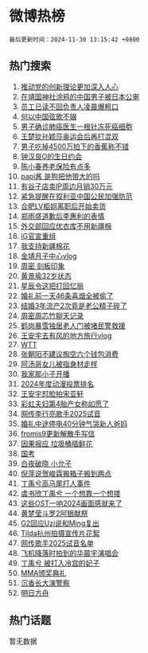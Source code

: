 # 微博热榜

`最后更新时间：2024-11-30 13:15:42 +0800`

## 热门搜索

1. [推动党的创新理论更加深入人心](https://m.weibo.cn/search?containerid=100103type%3D1%26t%3D10%26q%3D%23%E6%8E%A8%E5%8A%A8%E5%85%9A%E7%9A%84%E5%88%9B%E6%96%B0%E7%90%86%E8%AE%BA%E6%9B%B4%E5%8A%A0%E6%B7%B1%E5%85%A5%E4%BA%BA%E5%BF%83%23&stream_entry_id=51&isnewpage=1&extparam=seat%3D1%26q%3D%2523%25E6%258E%25A8%25E5%258A%25A8%25E5%2585%259A%25E7%259A%2584%25E5%2588%259B%25E6%2596%25B0%25E7%2590%2586%25E8%25AE%25BA%25E6%259B%25B4%25E5%258A%25A0%25E6%25B7%25B1%25E5%2585%25A5%25E4%25BA%25BA%25E5%25BF%2583%2523%26stream_entry_id%3D51%26c_type%3D51%26filter_type%3Drealtimehot%26cate%3D10103%26pos%3D0%26dgr%3D0%26display_time%3D1732943741%26pre_seqid%3D17329437417780283997928)
1. [在靖国神社涂鸦的中国男子被日本公审](https://m.weibo.cn/search?containerid=100103type%3D1%26t%3D10%26q%3D%23%E5%9C%A8%E9%9D%96%E5%9B%BD%E7%A5%9E%E7%A4%BE%E6%B6%82%E9%B8%A6%E7%9A%84%E4%B8%AD%E5%9B%BD%E7%94%B7%E5%AD%90%E8%A2%AB%E6%97%A5%E6%9C%AC%E5%85%AC%E5%AE%A1%23&stream_entry_id=31&isnewpage=1&extparam=seat%3D1%26band_rank%3D1%26stream_entry_id%3D31%26lcate%3D5001%26pos%3D0%26flag%3D1%26q%3D%2523%25E5%259C%25A8%25E9%259D%2596%25E5%259B%25BD%25E7%25A5%259E%25E7%25A4%25BE%25E6%25B6%2582%25E9%25B8%25A6%25E7%259A%2584%25E4%25B8%25AD%25E5%259B%25BD%25E7%2594%25B7%25E5%25AD%2590%25E8%25A2%25AB%25E6%2597%25A5%25E6%259C%25AC%25E5%2585%25AC%25E5%25AE%25A1%2523%26dgr%3D0%26c_type%3D31%26cate%3D5001%26realpos%3D1%26filter_type%3Drealtimehot%26display_time%3D1732943741%26pre_seqid%3D17329437417780283997928)
1. [员工已读不回负责人凌晨爆粗口](https://m.weibo.cn/search?containerid=100103type%3D1%26t%3D10%26q%3D%23%E5%91%98%E5%B7%A5%E5%B7%B2%E8%AF%BB%E4%B8%8D%E5%9B%9E%E8%B4%9F%E8%B4%A3%E4%BA%BA%E5%87%8C%E6%99%A8%E7%88%86%E7%B2%97%E5%8F%A3%23&stream_entry_id=31&isnewpage=1&extparam=seat%3D1%26band_rank%3D2%26stream_entry_id%3D31%26lcate%3D5001%26pos%3D1%26flag%3D1%26q%3D%2523%25E5%2591%2598%25E5%25B7%25A5%25E5%25B7%25B2%25E8%25AF%25BB%25E4%25B8%258D%25E5%259B%259E%25E8%25B4%259F%25E8%25B4%25A3%25E4%25BA%25BA%25E5%2587%258C%25E6%2599%25A8%25E7%2588%2586%25E7%25B2%2597%25E5%258F%25A3%2523%26dgr%3D0%26c_type%3D31%26cate%3D5001%26realpos%3D2%26filter_type%3Drealtimehot%26display_time%3D1732943741%26pre_seqid%3D17329437417780283997928)
1. [何以中国弦歌不辍](https://m.weibo.cn/search?containerid=100103type%3D1%26t%3D10%26q%3D%23%E4%BD%95%E4%BB%A5%E4%B8%AD%E5%9B%BD%E5%BC%A6%E6%AD%8C%E4%B8%8D%E8%BE%8D%23&stream_entry_id=31&isnewpage=1&extparam=seat%3D1%26band_rank%3D3%26stream_entry_id%3D31%26lcate%3D5001%26pos%3D2%26flag%3D0%26q%3D%2523%25E4%25BD%2595%25E4%25BB%25A5%25E4%25B8%25AD%25E5%259B%25BD%25E5%25BC%25A6%25E6%25AD%258C%25E4%25B8%258D%25E8%25BE%258D%2523%26dgr%3D0%26c_type%3D31%26cate%3D5001%26realpos%3D3%26filter_type%3Drealtimehot%26display_time%3D1732943741%26pre_seqid%3D17329437417780283997928)
1. [男子确诊肺癌医生一根针冻死癌细胞](https://m.weibo.cn/search?containerid=100103type%3D1%26t%3D10%26q%3D%23%E7%94%B7%E5%AD%90%E7%A1%AE%E8%AF%8A%E8%82%BA%E7%99%8C%E5%8C%BB%E7%94%9F%E4%B8%80%E6%A0%B9%E9%92%88%E5%86%BB%E6%AD%BB%E7%99%8C%E7%BB%86%E8%83%9E%23&stream_entry_id=31&isnewpage=1&extparam=seat%3D1%26band_rank%3D4%26stream_entry_id%3D31%26lcate%3D5001%26pos%3D3%26flag%3D2%26q%3D%2523%25E7%2594%25B7%25E5%25AD%2590%25E7%25A1%25AE%25E8%25AF%258A%25E8%2582%25BA%25E7%2599%258C%25E5%258C%25BB%25E7%2594%259F%25E4%25B8%2580%25E6%25A0%25B9%25E9%2592%2588%25E5%2586%25BB%25E6%25AD%25BB%25E7%2599%258C%25E7%25BB%2586%25E8%2583%259E%2523%26dgr%3D0%26c_type%3D31%26cate%3D5001%26realpos%3D4%26filter_type%3Drealtimehot%26display_time%3D1732943741%26pre_seqid%3D17329437417780283997928)
1. [王楚钦孙颖莎奥运会后再打混双](https://m.weibo.cn/search?containerid=100103type%3D1%26t%3D10%26q%3D%23%E7%8E%8B%E6%A5%9A%E9%92%A6%E5%AD%99%E9%A2%96%E8%8E%8E%E5%A5%A5%E8%BF%90%E4%BC%9A%E5%90%8E%E5%86%8D%E6%89%93%E6%B7%B7%E5%8F%8C%23&stream_entry_id=31&isnewpage=1&extparam=seat%3D1%26band_rank%3D5%26stream_entry_id%3D31%26lcate%3D5001%26pos%3D4%26flag%3D1%26q%3D%2523%25E7%258E%258B%25E6%25A5%259A%25E9%2592%25A6%25E5%25AD%2599%25E9%25A2%2596%25E8%258E%258E%25E5%25A5%25A5%25E8%25BF%2590%25E4%25BC%259A%25E5%2590%258E%25E5%2586%258D%25E6%2589%2593%25E6%25B7%25B7%25E5%258F%258C%2523%26dgr%3D0%26c_type%3D31%26cate%3D5001%26realpos%3D5%26filter_type%3Drealtimehot%26display_time%3D1732943741%26pre_seqid%3D17329437417780283997928)
1. [男子吃掉4500万拍下的香蕉称不错](https://m.weibo.cn/search?containerid=100103type%3D1%26t%3D10%26q%3D%23%E7%94%B7%E5%AD%90%E5%90%83%E6%8E%894500%E4%B8%87%E6%8B%8D%E4%B8%8B%E7%9A%84%E9%A6%99%E8%95%89%E7%A7%B0%E4%B8%8D%E9%94%99%23&stream_entry_id=31&isnewpage=1&extparam=seat%3D1%26band_rank%3D6%26stream_entry_id%3D31%26lcate%3D5001%26pos%3D5%26flag%3D2%26q%3D%2523%25E7%2594%25B7%25E5%25AD%2590%25E5%2590%2583%25E6%258E%25894500%25E4%25B8%2587%25E6%258B%258D%25E4%25B8%258B%25E7%259A%2584%25E9%25A6%2599%25E8%2595%2589%25E7%25A7%25B0%25E4%25B8%258D%25E9%2594%2599%2523%26dgr%3D0%26c_type%3D31%26cate%3D5001%26realpos%3D6%26filter_type%3Drealtimehot%26display_time%3D1732943741%26pre_seqid%3D17329437417780283997928)
1. [钟汉良O的生日约会](https://m.weibo.cn/search?containerid=100103type%3D1%26t%3D10%26q%3D%23%E9%92%9F%E6%B1%89%E8%89%AFO%E7%9A%84%E7%94%9F%E6%97%A5%E7%BA%A6%E4%BC%9A%23&stream_entry_id=31&isnewpage=1&extparam=seat%3D1%26band_rank%3D7%26stream_entry_id%3D31%26lcate%3D5001%26pos%3D6%26q%3D%2523%25E9%2592%259F%25E6%25B1%2589%25E8%2589%25AFO%25E7%259A%2584%25E7%2594%259F%25E6%2597%25A5%25E7%25BA%25A6%25E4%25BC%259A%2523%26dgr%3D0%26c_type%3D31%26adid%3D266734%26cate%3D5001%26is_ad_pos%3D1%26filter_type%3Drealtimehot%26display_time%3D1732943741%26pre_seqid%3D17329437417780283997928)
1. [陈小春养老保险有点多](https://m.weibo.cn/search?containerid=100103type%3D1%26t%3D10%26q%3D%E9%99%88%E5%B0%8F%E6%98%A5%E5%85%BB%E8%80%81%E4%BF%9D%E9%99%A9%E6%9C%89%E7%82%B9%E5%A4%9A&stream_entry_id=31&isnewpage=1&extparam=seat%3D1%26band_rank%3D7%26stream_entry_id%3D31%26lcate%3D5001%26pos%3D7%26flag%3D1%26q%3D%25E9%2599%2588%25E5%25B0%258F%25E6%2598%25A5%25E5%2585%25BB%25E8%2580%2581%25E4%25BF%259D%25E9%2599%25A9%25E6%259C%2589%25E7%2582%25B9%25E5%25A4%259A%26dgr%3D0%26c_type%3D31%26cate%3D5001%26realpos%3D7%26filter_type%3Drealtimehot%26display_time%3D1732943741%26pre_seqid%3D17329437417780283997928)
1. [papi酱 是狗把他带大的吗](https://m.weibo.cn/search?containerid=100103type%3D1%26t%3D10%26q%3Dpapi%E9%85%B1+%E6%98%AF%E7%8B%97%E6%8A%8A%E4%BB%96%E5%B8%A6%E5%A4%A7%E7%9A%84%E5%90%97&stream_entry_id=31&isnewpage=1&extparam=seat%3D1%26band_rank%3D8%26stream_entry_id%3D31%26lcate%3D5001%26pos%3D8%26flag%3D2%26q%3Dpapi%25E9%2585%25B1%2520%25E6%2598%25AF%25E7%258B%2597%25E6%258A%258A%25E4%25BB%2596%25E5%25B8%25A6%25E5%25A4%25A7%25E7%259A%2584%25E5%2590%2597%26dgr%3D0%26c_type%3D31%26cate%3D5001%26realpos%3D8%26filter_type%3Drealtimehot%26display_time%3D1732943741%26pre_seqid%3D17329437417780283997928)
1. [有谷子店卖IP周边月销30万元](https://m.weibo.cn/search?containerid=100103type%3D1%26t%3D10%26q%3D%23%E6%9C%89%E8%B0%B7%E5%AD%90%E5%BA%97%E5%8D%96IP%E5%91%A8%E8%BE%B9%E6%9C%88%E9%94%8030%E4%B8%87%E5%85%83%23&stream_entry_id=31&isnewpage=1&extparam=seat%3D1%26band_rank%3D9%26stream_entry_id%3D31%26lcate%3D5001%26pos%3D9%26flag%3D1%26q%3D%2523%25E6%259C%2589%25E8%25B0%25B7%25E5%25AD%2590%25E5%25BA%2597%25E5%258D%2596IP%25E5%2591%25A8%25E8%25BE%25B9%25E6%259C%2588%25E9%2594%258030%25E4%25B8%2587%25E5%2585%2583%2523%26dgr%3D0%26c_type%3D31%26cate%3D5001%26realpos%3D9%26filter_type%3Drealtimehot%26display_time%3D1732943741%26pre_seqid%3D17329437417780283997928)
1. [紧急提醒在叙利亚中国公民加强防范](https://m.weibo.cn/search?containerid=100103type%3D1%26t%3D10%26q%3D%23%E7%B4%A7%E6%80%A5%E6%8F%90%E9%86%92%E5%9C%A8%E5%8F%99%E5%88%A9%E4%BA%9A%E4%B8%AD%E5%9B%BD%E5%85%AC%E6%B0%91%E5%8A%A0%E5%BC%BA%E9%98%B2%E8%8C%83%23&stream_entry_id=31&isnewpage=1&extparam=seat%3D1%26band_rank%3D10%26stream_entry_id%3D31%26lcate%3D5001%26pos%3D10%26flag%3D1%26q%3D%2523%25E7%25B4%25A7%25E6%2580%25A5%25E6%258F%2590%25E9%2586%2592%25E5%259C%25A8%25E5%258F%2599%25E5%2588%25A9%25E4%25BA%259A%25E4%25B8%25AD%25E5%259B%25BD%25E5%2585%25AC%25E6%25B0%2591%25E5%258A%25A0%25E5%25BC%25BA%25E9%2598%25B2%25E8%258C%2583%2523%26dgr%3D0%26c_type%3D31%26cate%3D5001%26realpos%3D10%26filter_type%3Drealtimehot%26display_time%3D1732943741%26pre_seqid%3D17329437417780283997928)
1. [合肥LV柜姐离职后开始卖货](https://m.weibo.cn/search?containerid=100103type%3D1%26t%3D10%26q%3D%23%E5%90%88%E8%82%A5LV%E6%9F%9C%E5%A7%90%E7%A6%BB%E8%81%8C%E5%90%8E%E5%BC%80%E5%A7%8B%E5%8D%96%E8%B4%A7%23&stream_entry_id=31&isnewpage=1&extparam=seat%3D1%26band_rank%3D11%26stream_entry_id%3D31%26lcate%3D5001%26pos%3D11%26flag%3D2%26q%3D%2523%25E5%2590%2588%25E8%2582%25A5LV%25E6%259F%259C%25E5%25A7%2590%25E7%25A6%25BB%25E8%2581%258C%25E5%2590%258E%25E5%25BC%2580%25E5%25A7%258B%25E5%258D%2596%25E8%25B4%25A7%2523%26dgr%3D0%26c_type%3D31%26cate%3D5001%26realpos%3D11%26filter_type%3Drealtimehot%26display_time%3D1732943741%26pre_seqid%3D17329437417780283997928)
1. [郑雨盛道歉后李惠利的表情](https://m.weibo.cn/search?containerid=100103type%3D1%26t%3D10%26q%3D%23%E9%83%91%E9%9B%A8%E7%9B%9B%E9%81%93%E6%AD%89%E5%90%8E%E6%9D%8E%E6%83%A0%E5%88%A9%E7%9A%84%E8%A1%A8%E6%83%85%23&stream_entry_id=31&isnewpage=1&extparam=seat%3D1%26band_rank%3D12%26stream_entry_id%3D31%26lcate%3D5001%26pos%3D12%26flag%3D1%26q%3D%2523%25E9%2583%2591%25E9%259B%25A8%25E7%259B%259B%25E9%2581%2593%25E6%25AD%2589%25E5%2590%258E%25E6%259D%258E%25E6%2583%25A0%25E5%2588%25A9%25E7%259A%2584%25E8%25A1%25A8%25E6%2583%2585%2523%26dgr%3D0%26c_type%3D31%26cate%3D5001%26realpos%3D12%26filter_type%3Drealtimehot%26display_time%3D1732943741%26pre_seqid%3D17329437417780283997928)
1. [外交部回应优衣库不用新疆棉](https://m.weibo.cn/search?containerid=100103type%3D1%26t%3D10%26q%3D%23%E5%A4%96%E4%BA%A4%E9%83%A8%E5%9B%9E%E5%BA%94%E4%BC%98%E8%A1%A3%E5%BA%93%E4%B8%8D%E7%94%A8%E6%96%B0%E7%96%86%E6%A3%89%23&stream_entry_id=31&isnewpage=1&extparam=seat%3D1%26band_rank%3D13%26stream_entry_id%3D31%26lcate%3D5001%26pos%3D13%26flag%3D0%26q%3D%2523%25E5%25A4%2596%25E4%25BA%25A4%25E9%2583%25A8%25E5%259B%259E%25E5%25BA%2594%25E4%25BC%2598%25E8%25A1%25A3%25E5%25BA%2593%25E4%25B8%258D%25E7%2594%25A8%25E6%2596%25B0%25E7%2596%2586%25E6%25A3%2589%2523%26dgr%3D0%26c_type%3D31%26cate%3D5001%26realpos%3D13%26filter_type%3Drealtimehot%26display_time%3D1732943741%26pre_seqid%3D17329437417780283997928)
1. [iG官宣重组](https://m.weibo.cn/search?containerid=100103type%3D1%26t%3D10%26q%3D%23iG%E5%AE%98%E5%AE%A3%E9%87%8D%E7%BB%84%23&stream_entry_id=31&isnewpage=1&extparam=seat%3D1%26band_rank%3D14%26stream_entry_id%3D31%26lcate%3D5001%26pos%3D14%26flag%3D1%26q%3D%2523iG%25E5%25AE%2598%25E5%25AE%25A3%25E9%2587%258D%25E7%25BB%2584%2523%26dgr%3D0%26c_type%3D31%26cate%3D5001%26realpos%3D14%26filter_type%3Drealtimehot%26display_time%3D1732943741%26pre_seqid%3D17329437417780283997928)
1. [我支持新疆棉花](https://m.weibo.cn/search?containerid=100103type%3D1%26t%3D10%26q%3D%23%E6%88%91%E6%94%AF%E6%8C%81%E6%96%B0%E7%96%86%E6%A3%89%E8%8A%B1%23&stream_entry_id=31&isnewpage=1&extparam=seat%3D1%26band_rank%3D15%26stream_entry_id%3D31%26lcate%3D5001%26pos%3D15%26flag%3D0%26q%3D%2523%25E6%2588%2591%25E6%2594%25AF%25E6%258C%2581%25E6%2596%25B0%25E7%2596%2586%25E6%25A3%2589%25E8%258A%25B1%2523%26dgr%3D0%26c_type%3D31%26cate%3D5001%26realpos%3D15%26filter_type%3Drealtimehot%26display_time%3D1732943741%26pre_seqid%3D17329437417780283997928)
1. [金靖月子中心vlog](https://m.weibo.cn/search?containerid=100103type%3D1%26t%3D10%26q%3D%23%E9%87%91%E9%9D%96%E6%9C%88%E5%AD%90%E4%B8%AD%E5%BF%83vlog%23&stream_entry_id=31&isnewpage=1&extparam=seat%3D1%26band_rank%3D16%26stream_entry_id%3D31%26lcate%3D5001%26pos%3D16%26flag%3D1%26q%3D%2523%25E9%2587%2591%25E9%259D%2596%25E6%259C%2588%25E5%25AD%2590%25E4%25B8%25AD%25E5%25BF%2583vlog%2523%26dgr%3D0%26c_type%3D31%26cate%3D5001%26realpos%3D16%26filter_type%3Drealtimehot%26display_time%3D1732943741%26pre_seqid%3D17329437417780283997928)
1. [周密 刻板印象](https://m.weibo.cn/search?containerid=100103type%3D1%26t%3D10%26q%3D%E5%91%A8%E5%AF%86+%E5%88%BB%E6%9D%BF%E5%8D%B0%E8%B1%A1&stream_entry_id=31&isnewpage=1&extparam=seat%3D1%26band_rank%3D17%26stream_entry_id%3D31%26lcate%3D5001%26pos%3D17%26flag%3D0%26q%3D%25E5%2591%25A8%25E5%25AF%2586%2520%25E5%2588%25BB%25E6%259D%25BF%25E5%258D%25B0%25E8%25B1%25A1%26dgr%3D0%26c_type%3D31%26cate%3D5001%26realpos%3D17%26filter_type%3Drealtimehot%26display_time%3D1732943741%26pre_seqid%3D17329437417780283997928)
1. [黄景瑜32岁状态](https://m.weibo.cn/search?containerid=100103type%3D1%26t%3D10%26q%3D%23%E9%BB%84%E6%99%AF%E7%91%9C32%E5%B2%81%E7%8A%B6%E6%80%81%23&stream_entry_id=31&isnewpage=1&extparam=seat%3D1%26band_rank%3D18%26stream_entry_id%3D31%26lcate%3D5001%26pos%3D18%26flag%3D1%26q%3D%2523%25E9%25BB%2584%25E6%2599%25AF%25E7%2591%259C32%25E5%25B2%2581%25E7%258A%25B6%25E6%2580%2581%2523%26dgr%3D0%26c_type%3D31%26cate%3D5001%26realpos%3D18%26filter_type%3Drealtimehot%26display_time%3D1732943741%26pre_seqid%3D17329437417780283997928)
1. [星辰令这把打回忆局](https://m.weibo.cn/search?containerid=100103type%3D1%26t%3D10%26q%3D%E6%98%9F%E8%BE%B0%E4%BB%A4%E8%BF%99%E6%8A%8A%E6%89%93%E5%9B%9E%E5%BF%86%E5%B1%80&stream_entry_id=31&isnewpage=1&extparam=seat%3D1%26band_rank%3D19%26stream_entry_id%3D31%26lcate%3D5001%26pos%3D19%26flag%3D1%26q%3D%25E6%2598%259F%25E8%25BE%25B0%25E4%25BB%25A4%25E8%25BF%2599%25E6%258A%258A%25E6%2589%2593%25E5%259B%259E%25E5%25BF%2586%25E5%25B1%2580%26dgr%3D0%26c_type%3D31%26cate%3D5001%26realpos%3D19%26filter_type%3Drealtimehot%26display_time%3D1732943741%26pre_seqid%3D17329437417780283997928)
1. [婚礼前一天46条喜烟全被偷了](https://m.weibo.cn/search?containerid=100103type%3D1%26t%3D10%26q%3D%23%E5%A9%9A%E7%A4%BC%E5%89%8D%E4%B8%80%E5%A4%A946%E6%9D%A1%E5%96%9C%E7%83%9F%E5%85%A8%E8%A2%AB%E5%81%B7%E4%BA%86%23&stream_entry_id=31&isnewpage=1&extparam=seat%3D1%26band_rank%3D20%26stream_entry_id%3D31%26lcate%3D5001%26pos%3D20%26flag%3D0%26q%3D%2523%25E5%25A9%259A%25E7%25A4%25BC%25E5%2589%258D%25E4%25B8%2580%25E5%25A4%25A946%25E6%259D%25A1%25E5%2596%259C%25E7%2583%259F%25E5%2585%25A8%25E8%25A2%25AB%25E5%2581%25B7%25E4%25BA%2586%2523%26dgr%3D0%26c_type%3D31%26cate%3D5001%26realpos%3D20%26filter_type%3Drealtimehot%26display_time%3D1732943741%26pre_seqid%3D17329437417780283997928)
1. [结婚3年流产2次竟是老公精子碎了](https://m.weibo.cn/search?containerid=100103type%3D1%26t%3D10%26q%3D%23%E7%BB%93%E5%A9%9A3%E5%B9%B4%E6%B5%81%E4%BA%A72%E6%AC%A1%E7%AB%9F%E6%98%AF%E8%80%81%E5%85%AC%E7%B2%BE%E5%AD%90%E7%A2%8E%E4%BA%86%23&stream_entry_id=31&isnewpage=1&extparam=seat%3D1%26band_rank%3D21%26stream_entry_id%3D31%26lcate%3D5001%26pos%3D21%26flag%3D1%26q%3D%2523%25E7%25BB%2593%25E5%25A9%259A3%25E5%25B9%25B4%25E6%25B5%2581%25E4%25BA%25A72%25E6%25AC%25A1%25E7%25AB%259F%25E6%2598%25AF%25E8%2580%2581%25E5%2585%25AC%25E7%25B2%25BE%25E5%25AD%2590%25E7%25A2%258E%25E4%25BA%2586%2523%26dgr%3D0%26c_type%3D31%26cate%3D5001%26realpos%3D21%26filter_type%3Drealtimehot%26display_time%3D1732943741%26pre_seqid%3D17329437417780283997928)
1. [周密周芯竹聊天记录](https://m.weibo.cn/search?containerid=100103type%3D1%26t%3D10%26q%3D%23%E5%91%A8%E5%AF%86%E5%91%A8%E8%8A%AF%E7%AB%B9%E8%81%8A%E5%A4%A9%E8%AE%B0%E5%BD%95%23&stream_entry_id=31&isnewpage=1&extparam=seat%3D1%26band_rank%3D22%26stream_entry_id%3D31%26lcate%3D5001%26pos%3D22%26flag%3D0%26q%3D%2523%25E5%2591%25A8%25E5%25AF%2586%25E5%2591%25A8%25E8%258A%25AF%25E7%25AB%25B9%25E8%2581%258A%25E5%25A4%25A9%25E8%25AE%25B0%25E5%25BD%2595%2523%26dgr%3D0%26c_type%3D31%26cate%3D5001%26realpos%3D22%26filter_type%3Drealtimehot%26display_time%3D1732943741%26pre_seqid%3D17329437417780283997928)
1. [鹤岗暴雪独居老人门被堵民警救援](https://m.weibo.cn/search?containerid=100103type%3D1%26t%3D10%26q%3D%23%E9%B9%A4%E5%B2%97%E6%9A%B4%E9%9B%AA%E7%8B%AC%E5%B1%85%E8%80%81%E4%BA%BA%E9%97%A8%E8%A2%AB%E5%A0%B5%E6%B0%91%E8%AD%A6%E6%95%91%E6%8F%B4%23&stream_entry_id=31&isnewpage=1&extparam=seat%3D1%26band_rank%3D23%26stream_entry_id%3D31%26lcate%3D5001%26pos%3D23%26flag%3D1%26q%3D%2523%25E9%25B9%25A4%25E5%25B2%2597%25E6%259A%25B4%25E9%259B%25AA%25E7%258B%25AC%25E5%25B1%2585%25E8%2580%2581%25E4%25BA%25BA%25E9%2597%25A8%25E8%25A2%25AB%25E5%25A0%25B5%25E6%25B0%2591%25E8%25AD%25A6%25E6%2595%2591%25E6%258F%25B4%2523%26dgr%3D0%26c_type%3D31%26cate%3D5001%26realpos%3D23%26filter_type%3Drealtimehot%26display_time%3D1732943741%26pre_seqid%3D17329437417780283997928)
1. [王安宇去有风的地方旅行vlog](https://m.weibo.cn/search?containerid=100103type%3D1%26t%3D10%26q%3D%E7%8E%8B%E5%AE%89%E5%AE%87%E5%8E%BB%E6%9C%89%E9%A3%8E%E7%9A%84%E5%9C%B0%E6%96%B9%E6%97%85%E8%A1%8Cvlog&stream_entry_id=31&isnewpage=1&extparam=seat%3D1%26band_rank%3D24%26stream_entry_id%3D31%26lcate%3D5001%26pos%3D24%26flag%3D1%26q%3D%25E7%258E%258B%25E5%25AE%2589%25E5%25AE%2587%25E5%258E%25BB%25E6%259C%2589%25E9%25A3%258E%25E7%259A%2584%25E5%259C%25B0%25E6%2596%25B9%25E6%2597%2585%25E8%25A1%258Cvlog%26dgr%3D0%26c_type%3D31%26cate%3D5001%26realpos%3D24%26filter_type%3Drealtimehot%26display_time%3D1732943741%26pre_seqid%3D17329437417780283997928)
1. [WTT](https://m.weibo.cn/search?containerid=100103type%3D1%26t%3D10%26q%3DWTT&stream_entry_id=31&isnewpage=1&extparam=seat%3D1%26band_rank%3D25%26stream_entry_id%3D31%26lcate%3D5001%26pos%3D25%26flag%3D1%26q%3DWTT%26dgr%3D0%26c_type%3D31%26cate%3D5001%26realpos%3D25%26filter_type%3Drealtimehot%26display_time%3D1732943741%26pre_seqid%3D17329437417780283997928)
1. [张朝阳不建议掏空六个钱包消费](https://m.weibo.cn/search?containerid=100103type%3D1%26t%3D10%26q%3D%23%E5%BC%A0%E6%9C%9D%E9%98%B3%E4%B8%8D%E5%BB%BA%E8%AE%AE%E6%8E%8F%E7%A9%BA%E5%85%AD%E4%B8%AA%E9%92%B1%E5%8C%85%E6%B6%88%E8%B4%B9%23&stream_entry_id=31&isnewpage=1&extparam=seat%3D1%26band_rank%3D26%26stream_entry_id%3D31%26lcate%3D5001%26pos%3D26%26flag%3D0%26q%3D%2523%25E5%25BC%25A0%25E6%259C%259D%25E9%2598%25B3%25E4%25B8%258D%25E5%25BB%25BA%25E8%25AE%25AE%25E6%258E%258F%25E7%25A9%25BA%25E5%2585%25AD%25E4%25B8%25AA%25E9%2592%25B1%25E5%258C%2585%25E6%25B6%2588%25E8%25B4%25B9%2523%26dgr%3D0%26c_type%3D31%26cate%3D5001%26realpos%3D26%26filter_type%3Drealtimehot%26display_time%3D1732943741%26pre_seqid%3D17329437417780283997928)
1. [阿汤哥女儿被指身材走样](https://m.weibo.cn/search?containerid=100103type%3D1%26t%3D10%26q%3D%23%E9%98%BF%E6%B1%A4%E5%93%A5%E5%A5%B3%E5%84%BF%E8%A2%AB%E6%8C%87%E8%BA%AB%E6%9D%90%E8%B5%B0%E6%A0%B7%23&stream_entry_id=31&isnewpage=1&extparam=seat%3D1%26band_rank%3D27%26stream_entry_id%3D31%26lcate%3D5001%26pos%3D27%26flag%3D1%26q%3D%2523%25E9%2598%25BF%25E6%25B1%25A4%25E5%2593%25A5%25E5%25A5%25B3%25E5%2584%25BF%25E8%25A2%25AB%25E6%258C%2587%25E8%25BA%25AB%25E6%259D%2590%25E8%25B5%25B0%25E6%25A0%25B7%2523%26dgr%3D0%26c_type%3D31%26cate%3D5001%26realpos%3D27%26filter_type%3Drealtimehot%26display_time%3D1732943741%26pre_seqid%3D17329437417780283997928)
1. [我家那小子开播](https://m.weibo.cn/search?containerid=100103type%3D1%26t%3D10%26q%3D%23%E6%88%91%E5%AE%B6%E9%82%A3%E5%B0%8F%E5%AD%90%E5%BC%80%E6%92%AD%23&stream_entry_id=31&isnewpage=1&extparam=seat%3D1%26band_rank%3D28%26stream_entry_id%3D31%26lcate%3D5001%26pos%3D28%26flag%3D1%26q%3D%2523%25E6%2588%2591%25E5%25AE%25B6%25E9%2582%25A3%25E5%25B0%258F%25E5%25AD%2590%25E5%25BC%2580%25E6%2592%25AD%2523%26dgr%3D0%26c_type%3D31%26cate%3D5001%26realpos%3D28%26filter_type%3Drealtimehot%26display_time%3D1732943741%26pre_seqid%3D17329437417780283997928)
1. [2024年度动漫投票排名](https://m.weibo.cn/search?containerid=100103type%3D1%26t%3D10%26q%3D%232024%E5%B9%B4%E5%BA%A6%E5%8A%A8%E6%BC%AB%E6%8A%95%E7%A5%A8%E6%8E%92%E5%90%8D%23&stream_entry_id=31&isnewpage=1&extparam=seat%3D1%26band_rank%3D29%26stream_entry_id%3D31%26lcate%3D5001%26pos%3D29%26flag%3D1%26q%3D%25232024%25E5%25B9%25B4%25E5%25BA%25A6%25E5%258A%25A8%25E6%25BC%25AB%25E6%258A%2595%25E7%25A5%25A8%25E6%258E%2592%25E5%2590%258D%2523%26dgr%3D0%26c_type%3D31%26cate%3D5001%26realpos%3D29%26filter_type%3Drealtimehot%26display_time%3D1732943741%26pre_seqid%3D17329437417780283997928)
1. [王安宇怼脸拍宋亚轩](https://m.weibo.cn/search?containerid=100103type%3D1%26t%3D10%26q%3D%23%E7%8E%8B%E5%AE%89%E5%AE%87%E6%80%BC%E8%84%B8%E6%8B%8D%E5%AE%8B%E4%BA%9A%E8%BD%A9%23&stream_entry_id=31&isnewpage=1&extparam=seat%3D1%26band_rank%3D30%26stream_entry_id%3D31%26lcate%3D5001%26pos%3D30%26flag%3D1%26q%3D%2523%25E7%258E%258B%25E5%25AE%2589%25E5%25AE%2587%25E6%2580%25BC%25E8%2584%25B8%25E6%258B%258D%25E5%25AE%258B%25E4%25BA%259A%25E8%25BD%25A9%2523%26dgr%3D0%26c_type%3D31%26cate%3D5001%26realpos%3D30%26filter_type%3Drealtimehot%26display_time%3D1732943741%26pre_seqid%3D17329437417780283997928)
1. [彩虹夫妇第4胎产女称如愿了](https://m.weibo.cn/search?containerid=100103type%3D1%26t%3D10%26q%3D%23%E5%BD%A9%E8%99%B9%E5%A4%AB%E5%A6%87%E7%AC%AC4%E8%83%8E%E4%BA%A7%E5%A5%B3%E7%A7%B0%E5%A6%82%E6%84%BF%E4%BA%86%23&stream_entry_id=31&isnewpage=1&extparam=seat%3D1%26band_rank%3D31%26stream_entry_id%3D31%26lcate%3D5001%26pos%3D31%26flag%3D0%26q%3D%2523%25E5%25BD%25A9%25E8%2599%25B9%25E5%25A4%25AB%25E5%25A6%2587%25E7%25AC%25AC4%25E8%2583%258E%25E4%25BA%25A7%25E5%25A5%25B3%25E7%25A7%25B0%25E5%25A6%2582%25E6%2584%25BF%25E4%25BA%2586%2523%26dgr%3D0%26c_type%3D31%26cate%3D5001%26realpos%3D31%26filter_type%3Drealtimehot%26display_time%3D1732943741%26pre_seqid%3D17329437417780283997928)
1. [网传李行亮歌手2025试音](https://m.weibo.cn/search?containerid=100103type%3D1%26t%3D10%26q%3D%23%E7%BD%91%E4%BC%A0%E6%9D%8E%E8%A1%8C%E4%BA%AE%E6%AD%8C%E6%89%8B2025%E8%AF%95%E9%9F%B3%23&stream_entry_id=31&isnewpage=1&extparam=seat%3D1%26band_rank%3D32%26stream_entry_id%3D31%26lcate%3D5001%26pos%3D32%26flag%3D1%26q%3D%2523%25E7%25BD%2591%25E4%25BC%25A0%25E6%259D%258E%25E8%25A1%258C%25E4%25BA%25AE%25E6%25AD%258C%25E6%2589%258B2025%25E8%25AF%2595%25E9%259F%25B3%2523%26dgr%3D0%26c_type%3D31%26cate%3D5001%26realpos%3D32%26filter_type%3Drealtimehot%26display_time%3D1732943741%26pre_seqid%3D17329437417780283997928)
1. [婚礼中途停电40分钟气哭新人爸妈](https://m.weibo.cn/search?containerid=100103type%3D1%26t%3D10%26q%3D%23%E5%A9%9A%E7%A4%BC%E4%B8%AD%E9%80%94%E5%81%9C%E7%94%B540%E5%88%86%E9%92%9F%E6%B0%94%E5%93%AD%E6%96%B0%E4%BA%BA%E7%88%B8%E5%A6%88%23&stream_entry_id=31&isnewpage=1&extparam=seat%3D1%26band_rank%3D33%26stream_entry_id%3D31%26lcate%3D5001%26pos%3D33%26flag%3D0%26q%3D%2523%25E5%25A9%259A%25E7%25A4%25BC%25E4%25B8%25AD%25E9%2580%2594%25E5%2581%259C%25E7%2594%25B540%25E5%2588%2586%25E9%2592%259F%25E6%25B0%2594%25E5%2593%25AD%25E6%2596%25B0%25E4%25BA%25BA%25E7%2588%25B8%25E5%25A6%2588%2523%26dgr%3D0%26c_type%3D31%26cate%3D5001%26realpos%3D33%26filter_type%3Drealtimehot%26display_time%3D1732943741%26pre_seqid%3D17329437417780283997928)
1. [fromis9更新解散手写信](https://m.weibo.cn/search?containerid=100103type%3D1%26t%3D10%26q%3D%23fromis9%E6%9B%B4%E6%96%B0%E8%A7%A3%E6%95%A3%E6%89%8B%E5%86%99%E4%BF%A1%23&stream_entry_id=31&isnewpage=1&extparam=seat%3D1%26band_rank%3D34%26stream_entry_id%3D31%26lcate%3D5001%26pos%3D34%26flag%3D1%26q%3D%2523fromis9%25E6%259B%25B4%25E6%2596%25B0%25E8%25A7%25A3%25E6%2595%25A3%25E6%2589%258B%25E5%2586%2599%25E4%25BF%25A1%2523%26dgr%3D0%26c_type%3D31%26cate%3D5001%26realpos%3D34%26filter_type%3Drealtimehot%26display_time%3D1732943741%26pre_seqid%3D17329437417780283997928)
1. [因果报应 垃圾桶插鲜花](https://m.weibo.cn/search?containerid=100103type%3D1%26t%3D10%26q%3D%E5%9B%A0%E6%9E%9C%E6%8A%A5%E5%BA%94+%E5%9E%83%E5%9C%BE%E6%A1%B6%E6%8F%92%E9%B2%9C%E8%8A%B1&stream_entry_id=31&isnewpage=1&extparam=seat%3D1%26band_rank%3D35%26stream_entry_id%3D31%26lcate%3D5001%26pos%3D35%26flag%3D1%26q%3D%25E5%259B%25A0%25E6%259E%259C%25E6%258A%25A5%25E5%25BA%2594%2520%25E5%259E%2583%25E5%259C%25BE%25E6%25A1%25B6%25E6%258F%2592%25E9%25B2%259C%25E8%258A%25B1%26dgr%3D0%26c_type%3D31%26cate%3D5001%26realpos%3D35%26filter_type%3Drealtimehot%26display_time%3D1732943741%26pre_seqid%3D17329437417780283997928)
1. [国考](https://m.weibo.cn/search?containerid=100103type%3D1%26t%3D10%26q%3D%E5%9B%BD%E8%80%83&stream_entry_id=31&isnewpage=1&extparam=seat%3D1%26band_rank%3D36%26stream_entry_id%3D31%26lcate%3D5001%26pos%3D36%26flag%3D0%26q%3D%25E5%259B%25BD%25E8%2580%2583%26dgr%3D0%26c_type%3D31%26cate%3D5001%26realpos%3D36%26filter_type%3Drealtimehot%26display_time%3D1732943741%26pre_seqid%3D17329437417780283997928)
1. [白夜破晓 小允子](https://m.weibo.cn/search?containerid=100103type%3D1%26t%3D10%26q%3D%E7%99%BD%E5%A4%9C%E7%A0%B4%E6%99%93+%E5%B0%8F%E5%85%81%E5%AD%90&stream_entry_id=31&isnewpage=1&extparam=seat%3D1%26band_rank%3D37%26stream_entry_id%3D31%26lcate%3D5001%26pos%3D37%26flag%3D1%26q%3D%25E7%2599%25BD%25E5%25A4%259C%25E7%25A0%25B4%25E6%2599%2593%2520%25E5%25B0%258F%25E5%2585%2581%25E5%25AD%2590%26dgr%3D0%26c_type%3D31%26cate%3D5001%26realpos%3D37%26filter_type%3Drealtimehot%26display_time%3D1732943741%26pre_seqid%3D17329437417780283997928)
1. [倪萍说贺峻霖搬箱子搬到两点](https://m.weibo.cn/search?containerid=100103type%3D1%26t%3D10%26q%3D%23%E5%80%AA%E8%90%8D%E8%AF%B4%E8%B4%BA%E5%B3%BB%E9%9C%96%E6%90%AC%E7%AE%B1%E5%AD%90%E6%90%AC%E5%88%B0%E4%B8%A4%E7%82%B9%23&stream_entry_id=31&isnewpage=1&extparam=seat%3D1%26band_rank%3D38%26stream_entry_id%3D31%26lcate%3D5001%26pos%3D38%26flag%3D1%26q%3D%2523%25E5%2580%25AA%25E8%2590%258D%25E8%25AF%25B4%25E8%25B4%25BA%25E5%25B3%25BB%25E9%259C%2596%25E6%2590%25AC%25E7%25AE%25B1%25E5%25AD%2590%25E6%2590%25AC%25E5%2588%25B0%25E4%25B8%25A4%25E7%2582%25B9%2523%26dgr%3D0%26c_type%3D31%26cate%3D5001%26realpos%3D38%26filter_type%3Drealtimehot%26display_time%3D1732943741%26pre_seqid%3D17329437417780283997928)
1. [丁禹兮高马尾打人事件](https://m.weibo.cn/search?containerid=100103type%3D1%26t%3D10%26q%3D%23%E4%B8%81%E7%A6%B9%E5%85%AE%E9%AB%98%E9%A9%AC%E5%B0%BE%E6%89%93%E4%BA%BA%E4%BA%8B%E4%BB%B6%23&stream_entry_id=31&isnewpage=1&extparam=seat%3D1%26band_rank%3D39%26stream_entry_id%3D31%26lcate%3D5001%26pos%3D39%26flag%3D1%26q%3D%2523%25E4%25B8%2581%25E7%25A6%25B9%25E5%2585%25AE%25E9%25AB%2598%25E9%25A9%25AC%25E5%25B0%25BE%25E6%2589%2593%25E4%25BA%25BA%25E4%25BA%258B%25E4%25BB%25B6%2523%26dgr%3D0%26c_type%3D31%26cate%3D5001%26realpos%3D39%26filter_type%3Drealtimehot%26display_time%3D1732943741%26pre_seqid%3D17329437417780283997928)
1. [虞书欣丁禹兮 一个想靠一个想搂](https://m.weibo.cn/search?containerid=100103type%3D1%26t%3D10%26q%3D%E8%99%9E%E4%B9%A6%E6%AC%A3%E4%B8%81%E7%A6%B9%E5%85%AE+%E4%B8%80%E4%B8%AA%E6%83%B3%E9%9D%A0%E4%B8%80%E4%B8%AA%E6%83%B3%E6%90%82&stream_entry_id=31&isnewpage=1&extparam=seat%3D1%26band_rank%3D40%26stream_entry_id%3D31%26lcate%3D5001%26pos%3D40%26flag%3D0%26q%3D%25E8%2599%259E%25E4%25B9%25A6%25E6%25AC%25A3%25E4%25B8%2581%25E7%25A6%25B9%25E5%2585%25AE%2520%25E4%25B8%2580%25E4%25B8%25AA%25E6%2583%25B3%25E9%259D%25A0%25E4%25B8%2580%25E4%25B8%25AA%25E6%2583%25B3%25E6%2590%2582%26dgr%3D0%26c_type%3D31%26cate%3D5001%26realpos%3D40%26filter_type%3Drealtimehot%26display_time%3D1732943741%26pre_seqid%3D17329437417780283997928)
1. [这些OST一响2024画面感就来了](https://m.weibo.cn/search?containerid=100103type%3D1%26t%3D10%26q%3D%23%E8%BF%99%E4%BA%9BOST%E4%B8%80%E5%93%8D2024%E7%94%BB%E9%9D%A2%E6%84%9F%E5%B0%B1%E6%9D%A5%E4%BA%86%23&stream_entry_id=31&isnewpage=1&extparam=seat%3D1%26band_rank%3D41%26stream_entry_id%3D31%26lcate%3D5001%26pos%3D41%26flag%3D1%26q%3D%2523%25E8%25BF%2599%25E4%25BA%259BOST%25E4%25B8%2580%25E5%2593%258D2024%25E7%2594%25BB%25E9%259D%25A2%25E6%2584%259F%25E5%25B0%25B1%25E6%259D%25A5%25E4%25BA%2586%2523%26dgr%3D0%26c_type%3D31%26cate%3D5001%26realpos%3D41%26filter_type%3Drealtimehot%26display_time%3D1732943741%26pre_seqid%3D17329437417780283997928)
1. [黄梦莹斗罗2阿银献祭](https://m.weibo.cn/search?containerid=100103type%3D1%26t%3D10%26q%3D%E9%BB%84%E6%A2%A6%E8%8E%B9%E6%96%97%E7%BD%972%E9%98%BF%E9%93%B6%E7%8C%AE%E7%A5%AD&stream_entry_id=31&isnewpage=1&extparam=seat%3D1%26band_rank%3D42%26stream_entry_id%3D31%26lcate%3D5001%26pos%3D42%26flag%3D1%26q%3D%25E9%25BB%2584%25E6%25A2%25A6%25E8%258E%25B9%25E6%2596%2597%25E7%25BD%25972%25E9%2598%25BF%25E9%2593%25B6%25E7%258C%25AE%25E7%25A5%25AD%26dgr%3D0%26c_type%3D31%26cate%3D5001%26realpos%3D42%26filter_type%3Drealtimehot%26display_time%3D1732943741%26pre_seqid%3D17329437417780283997928)
1. [G2回应Uzi说和Ming复出](https://m.weibo.cn/search?containerid=100103type%3D1%26t%3D10%26q%3D%23G2%E5%9B%9E%E5%BA%94Uzi%E8%AF%B4%E5%92%8CMing%E5%A4%8D%E5%87%BA%23&stream_entry_id=31&isnewpage=1&extparam=seat%3D1%26band_rank%3D43%26stream_entry_id%3D31%26lcate%3D5001%26pos%3D43%26flag%3D1%26q%3D%2523G2%25E5%259B%259E%25E5%25BA%2594Uzi%25E8%25AF%25B4%25E5%2592%258CMing%25E5%25A4%258D%25E5%2587%25BA%2523%26dgr%3D0%26c_type%3D31%26cate%3D5001%26realpos%3D43%26filter_type%3Drealtimehot%26display_time%3D1732943741%26pre_seqid%3D17329437417780283997928)
1. [Tilda杭州拍摄宣传片花絮](https://m.weibo.cn/search?containerid=100103type%3D1%26t%3D10%26q%3DTilda%E6%9D%AD%E5%B7%9E%E6%8B%8D%E6%91%84%E5%AE%A3%E4%BC%A0%E7%89%87%E8%8A%B1%E7%B5%AE&stream_entry_id=31&isnewpage=1&extparam=seat%3D1%26band_rank%3D44%26stream_entry_id%3D31%26lcate%3D5001%26pos%3D44%26flag%3D0%26q%3DTilda%25E6%259D%25AD%25E5%25B7%259E%25E6%258B%258D%25E6%2591%2584%25E5%25AE%25A3%25E4%25BC%25A0%25E7%2589%2587%25E8%258A%25B1%25E7%25B5%25AE%26dgr%3D0%26c_type%3D31%26adid%3D266801%26cate%3D5001%26realpos%3D44%26filter_type%3Drealtimehot%26display_time%3D1732943741%26pre_seqid%3D17329437417780283997928)
1. [网传歌手2025试音名单](https://m.weibo.cn/search?containerid=100103type%3D1%26t%3D10%26q%3D%23%E7%BD%91%E4%BC%A0%E6%AD%8C%E6%89%8B2025%E8%AF%95%E9%9F%B3%E5%90%8D%E5%8D%95%23&stream_entry_id=31&isnewpage=1&extparam=seat%3D1%26band_rank%3D45%26stream_entry_id%3D31%26lcate%3D5001%26pos%3D45%26flag%3D0%26q%3D%2523%25E7%25BD%2591%25E4%25BC%25A0%25E6%25AD%258C%25E6%2589%258B2025%25E8%25AF%2595%25E9%259F%25B3%25E5%2590%258D%25E5%258D%2595%2523%26dgr%3D0%26c_type%3D31%26cate%3D5001%26realpos%3D45%26filter_type%3Drealtimehot%26display_time%3D1732943741%26pre_seqid%3D17329437417780283997928)
1. [飞机降落时拍到的华晨宇演唱会](https://m.weibo.cn/search?containerid=100103type%3D1%26t%3D10%26q%3D%E9%A3%9E%E6%9C%BA%E9%99%8D%E8%90%BD%E6%97%B6%E6%8B%8D%E5%88%B0%E7%9A%84%E5%8D%8E%E6%99%A8%E5%AE%87%E6%BC%94%E5%94%B1%E4%BC%9A&stream_entry_id=31&isnewpage=1&extparam=seat%3D1%26band_rank%3D46%26stream_entry_id%3D31%26lcate%3D5001%26pos%3D46%26flag%3D1%26q%3D%25E9%25A3%259E%25E6%259C%25BA%25E9%2599%258D%25E8%2590%25BD%25E6%2597%25B6%25E6%258B%258D%25E5%2588%25B0%25E7%259A%2584%25E5%258D%258E%25E6%2599%25A8%25E5%25AE%2587%25E6%25BC%2594%25E5%2594%25B1%25E4%25BC%259A%26dgr%3D0%26c_type%3D31%26cate%3D5001%26realpos%3D46%26filter_type%3Drealtimehot%26display_time%3D1732943741%26pre_seqid%3D17329437417780283997928)
1. [丁禹兮 被打入冷宫的妃子](https://m.weibo.cn/search?containerid=100103type%3D1%26t%3D10%26q%3D%E4%B8%81%E7%A6%B9%E5%85%AE+%E8%A2%AB%E6%89%93%E5%85%A5%E5%86%B7%E5%AE%AB%E7%9A%84%E5%A6%83%E5%AD%90&stream_entry_id=31&isnewpage=1&extparam=seat%3D1%26band_rank%3D47%26stream_entry_id%3D31%26lcate%3D5001%26pos%3D47%26flag%3D0%26q%3D%25E4%25B8%2581%25E7%25A6%25B9%25E5%2585%25AE%2520%25E8%25A2%25AB%25E6%2589%2593%25E5%2585%25A5%25E5%2586%25B7%25E5%25AE%25AB%25E7%259A%2584%25E5%25A6%2583%25E5%25AD%2590%26dgr%3D0%26c_type%3D31%26cate%3D5001%26realpos%3D47%26filter_type%3Drealtimehot%26display_time%3D1732943741%26pre_seqid%3D17329437417780283997928)
1. [MMA颁奖典礼](https://m.weibo.cn/search?containerid=100103type%3D1%26t%3D10%26q%3DMMA%E9%A2%81%E5%A5%96%E5%85%B8%E7%A4%BC&stream_entry_id=31&isnewpage=1&extparam=seat%3D1%26band_rank%3D48%26stream_entry_id%3D31%26lcate%3D5001%26pos%3D48%26flag%3D0%26q%3DMMA%25E9%25A2%2581%25E5%25A5%2596%25E5%2585%25B8%25E7%25A4%25BC%26dgr%3D0%26c_type%3D31%26cate%3D5001%26realpos%3D48%26filter_type%3Drealtimehot%26display_time%3D1732943741%26pre_seqid%3D17329437417780283997928)
1. [沉香长大演警察](https://m.weibo.cn/search?containerid=100103type%3D1%26t%3D10%26q%3D%E6%B2%89%E9%A6%99%E9%95%BF%E5%A4%A7%E6%BC%94%E8%AD%A6%E5%AF%9F&stream_entry_id=31&isnewpage=1&extparam=seat%3D1%26band_rank%3D49%26stream_entry_id%3D31%26lcate%3D5001%26pos%3D49%26flag%3D1%26q%3D%25E6%25B2%2589%25E9%25A6%2599%25E9%2595%25BF%25E5%25A4%25A7%25E6%25BC%2594%25E8%25AD%25A6%25E5%25AF%259F%26dgr%3D0%26c_type%3D31%26cate%3D5001%26realpos%3D49%26filter_type%3Drealtimehot%26display_time%3D1732943741%26pre_seqid%3D17329437417780283997928)
1. [明日方舟](https://m.weibo.cn/search?containerid=100103type%3D1%26t%3D10%26q%3D%23%E6%98%8E%E6%97%A5%E6%96%B9%E8%88%9F%23&stream_entry_id=31&isnewpage=1&extparam=seat%3D1%26band_rank%3D50%26stream_entry_id%3D31%26lcate%3D5001%26pos%3D50%26flag%3D0%26q%3D%2523%25E6%2598%258E%25E6%2597%25A5%25E6%2596%25B9%25E8%2588%259F%2523%26dgr%3D0%26c_type%3D31%26cate%3D5001%26realpos%3D50%26filter_type%3Drealtimehot%26display_time%3D1732943741%26pre_seqid%3D17329437417780283997928)

## 热门话题

暂无数据
